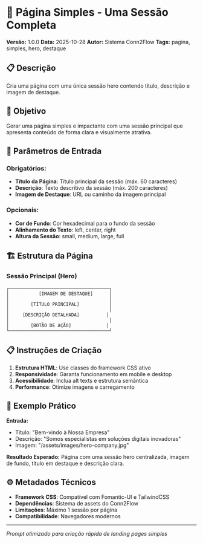 # 🎯 Página Simples - Uma Sessão Completa

**Versão:** 1.0.0
**Data:** 2025-10-28
**Autor:** Sistema Conn2Flow
**Tags:** pagina, simples, hero, destaque

## 📋 Descrição
Cria uma página com uma única sessão hero contendo título, descrição e imagem de destaque.

## 🎯 Objetivo
Gerar uma página simples e impactante com uma sessão principal que apresenta conteúdo de forma clara e visualmente atrativa.

## 📝 Parâmetros de Entrada

### Obrigatórios:
- **Título da Página**: Título principal da sessão (máx. 60 caracteres)
- **Descrição**: Texto descritivo da sessão (máx. 200 caracteres)
- **Imagem de Destaque**: URL ou caminho da imagem principal

### Opcionais:
- **Cor de Fundo**: Cor hexadecimal para o fundo da sessão
- **Alinhamento do Texto**: left, center, right
- **Altura da Sessão**: small, medium, large, full

## 🏗️ Estrutura da Página

### Sessão Principal (Hero)
```
┌─────────────────────────────────────┐
│           [IMAGEM DE DESTAQUE]      │
│                                     │
│        [TÍTULO PRINCIPAL]           │
│                                     │
│     [DESCRIÇÃO DETALHADA]          │
│                                     │
│        [BOTÃO DE AÇÃO]             │
└─────────────────────────────────────┘
```

## 📋 Instruções de Criação

1. **Estrutura HTML**: Use classes do framework CSS ativo
2. **Responsividade**: Garanta funcionamento em mobile e desktop
3. **Acessibilidade**: Inclua alt texts e estrutura semântica
4. **Performance**: Otimize imagens e carregamento

## 🎨 Exemplo Prático

**Entrada:**
- Título: "Bem-vindo à Nossa Empresa"
- Descrição: "Somos especialistas em soluções digitais inovadoras"
- Imagem: "/assets/images/hero-company.jpg"

**Resultado Esperado:**
Página com uma sessão hero centralizada, imagem de fundo, título em destaque e descrição clara.

## ⚙️ Metadados Técnicos

- **Framework CSS**: Compatível com Fomantic-UI e TailwindCSS
- **Dependências**: Sistema de assets do Conn2Flow
- **Limitações**: Máximo 1 sessão por página
- **Compatibilidade**: Navegadores modernos

---

*Prompt otimizado para criação rápida de landing pages simples*